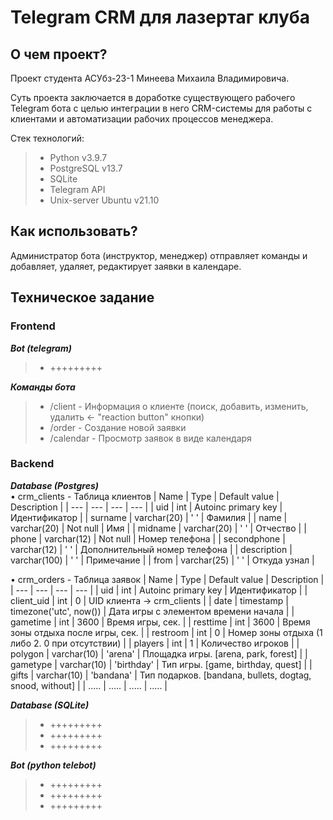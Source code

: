 # Telegram CRM для лазертаг клуба

## О чем проект?
Проект студента АСУбз-23-1 Минеева Михаила Владимировича.

Суть проекта заключается в доработке существующего рабочего Telegram бота с целью интеграции
в него CRM-системы для работы с клиентами и автоматизации рабочих процессов менеджера.

Стек технологий:
> - Python v3.9.7
> - PostgreSQL v13.7
> - SQLite
> - Telegram API
> - Unix-server Ubuntu v21.10

## Как использовать?
Администратор бота (инструктор, менеджер) отправляет команды и добавляет, удаляет, редактирует заявки в календаре.


## Техническое задание
### Frontend 
***Bot (telegram)***
> - +++++++++

***Команды бота***
> - /client - Информация о клиенте (поиск, добавить, изменить, удалить <- "reaction button" кнопки)
> - /order - Создание новой заявки
> - /calendar - Просмотр заявок в виде календаря


### Backend  
***Database (Postgres)***  
• crm_clients - Таблица клиентов
| Name | Type | Default value | Description |
| --- | --- | --- | --- |
| uid | int | Autoinc primary key | Идентификатор |
| surname | varchar(20) | ' ' | Фамилия |
| name | varchar(20) | Not null | Имя |
| midname | varchar(20) | ' ' | Отчество |
| phone | varchar(12) | Not null | Номер телефона |
| secondphone | varchar(12) | ' ' | Дополнительный номер телефона |
| description | varchar(100) | ' ' | Примечание |
| from | varchar(25) | ' ' | Откуда узнал |
  
• crm_orders - Таблица заявок
| Name | Type | Default value | Description |
| --- | --- | --- | --- |
| uid | int | Autoinc primary key | Идентификатор |
| client_uid | int | 0 | UID клиента -> crm_clients |
| date | timestamp | timezone('utc', now()) | Дата игры с элементом времени начала |
| gametime | int | 3600 | Время игры, сек. |
| resttime | int | 3600 | Время зоны отдыха после игры, сек. |
| restroom | int | 0 | Номер зоны отдыха (1 либо 2. 0 при отсутствии) |
| players | int | 1 | Количество игроков |
| polygon | varchar(10) | 'arena' | Площадка игры. [arena, park, forest] |
| gametype | varchar(10) | 'birthday' | Тип игры. [game, birthday, quest] |
| gifts | varchar(10) | 'bandana' | Тип подарков. [bandana, bullets, dogtag, snood, without] |
| ..... | ..... | ..... | ..... |

***Database (SQLite)***
> - +++++++++
> - +++++++++
> - +++++++++

***Bot (python telebot)***
> - +++++++++
> - +++++++++
> - +++++++++

 
